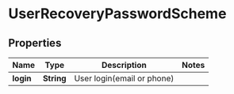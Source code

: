 

# UserRecoveryPasswordScheme


## Properties

| Name | Type | Description | Notes |
|------------ | ------------- | ------------- | -------------|
|**login** | **String** | User login(email or phone) |  |



